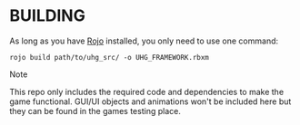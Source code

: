 # BUILDING
As long as you have [Rojo](https://rojo.space/) installed, you only need to use one command:
```
rojo build path/to/uhg_src/ -o UHG_FRAMEWORK.rbxm
```

> [!NOTE]
> This repo only includes the required code and dependencies to make the game functional. GUI/UI objects and animations won't be included here but they can be found in the games testing place.